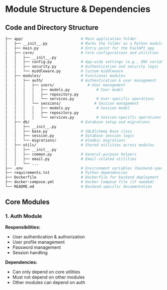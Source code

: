 # Module Structure & Dependencies

## Code and Directory Structure
```bash
├── app/                          # Main application folder
│   ├── __init__.py               # Marks the folder as a Python module
│   ├── main.py                   # Entry point for the FastAPI app
│   ├── core/                     # Core configurations and utilities
│   │   ├── __init__.py
│   │   ├── config.py             # App-wide settings (e.g., ENV variables)
│   │   ├── security.py           # Authentication and security logic
│   │   └── middleware.py         # Custom middleware
│   ├── modules/                  # Functional modules
│   │   ├── auth/                 # Authentication & user management
│   │   │   ├── users/               # User management
│   │   │   │   ├── models.py            # User model
│   │   │   │   ├── repository.py
│   │   │   │   └── services.py          # User-specific operations
│   │   │   └── sessions/               # Session management
│   │   │   │   ├── models.py            # Session model
│   │   │   │   ├── repository.py
│   │   │   │   └── services.py          # Session-specific operations
│   ├── db/                       # Database setup and migrations
│   │   ├── __init__.py
│   │   ├── base.py               # SQLAlchemy Base class
│   │   ├── session.py            # Database session logic
│   │   └── migrations/           # Alembic migrations
│   ├── utils/                    # Shared utilities across modules
│   │   ├── __init__.py
│   │   ├── common.py             # General-purpose helpers
│   │   ├── email.py              # Email-related utilities
│   │   └── ...                   
├── .env                          # Environment variables (backend-specific)
├── requirements.txt              # Python dependencies
├── Dockerfile                    # Dockerfile for backend deployment
├── docker-compose.yml            # Docker Compose file (if needed)
└── README.md                     # Backend-specific documentation
```

## Core Modules

### 1. Auth Module
**Responsibilities:**
- User authentication & authorization
- User profile management
- Password management
- Session handling

**Dependencies:**
- Can only depend on core utilities
- Must not depend on other modules
- Other modules can depend on auth

